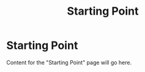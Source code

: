 ﻿---
title: "Starting Point"
---

# Starting Point

Content for the "Starting Point" page will go here.
